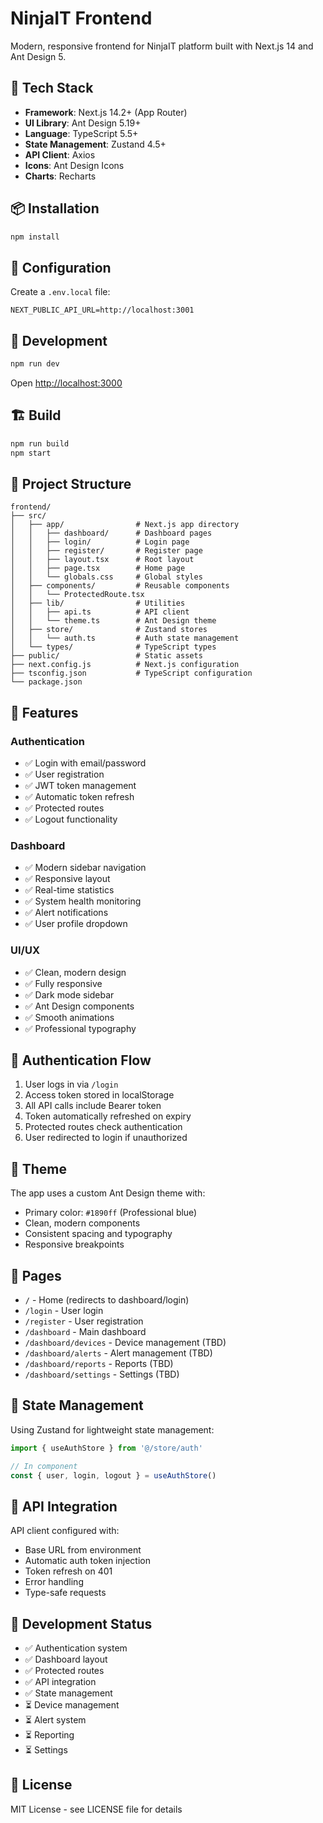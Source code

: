 # NinjaIT Frontend

Modern, responsive frontend for NinjaIT platform built with Next.js 14 and Ant Design 5.

## 🚀 Tech Stack

- **Framework**: Next.js 14.2+ (App Router)
- **UI Library**: Ant Design 5.19+
- **Language**: TypeScript 5.5+
- **State Management**: Zustand 4.5+
- **API Client**: Axios
- **Icons**: Ant Design Icons
- **Charts**: Recharts

## 📦 Installation

```bash
npm install
```

## 🔧 Configuration

Create a `.env.local` file:

```env
NEXT_PUBLIC_API_URL=http://localhost:3001
```

## 🏃 Development

```bash
npm run dev
```

Open [http://localhost:3000](http://localhost:3000)

## 🏗️ Build

```bash
npm run build
npm start
```

## 📁 Project Structure

```
frontend/
├── src/
│   ├── app/                # Next.js app directory
│   │   ├── dashboard/      # Dashboard pages
│   │   ├── login/          # Login page
│   │   ├── register/       # Register page
│   │   ├── layout.tsx      # Root layout
│   │   ├── page.tsx        # Home page
│   │   └── globals.css     # Global styles
│   ├── components/         # Reusable components
│   │   └── ProtectedRoute.tsx
│   ├── lib/                # Utilities
│   │   ├── api.ts          # API client
│   │   └── theme.ts        # Ant Design theme
│   ├── store/              # Zustand stores
│   │   └── auth.ts         # Auth state management
│   └── types/              # TypeScript types
├── public/                 # Static assets
├── next.config.js          # Next.js configuration
├── tsconfig.json           # TypeScript configuration
└── package.json
```

## 🎨 Features

### Authentication
- ✅ Login with email/password
- ✅ User registration
- ✅ JWT token management
- ✅ Automatic token refresh
- ✅ Protected routes
- ✅ Logout functionality

### Dashboard
- ✅ Modern sidebar navigation
- ✅ Responsive layout
- ✅ Real-time statistics
- ✅ System health monitoring
- ✅ Alert notifications
- ✅ User profile dropdown

### UI/UX
- ✅ Clean, modern design
- ✅ Fully responsive
- ✅ Dark mode sidebar
- ✅ Ant Design components
- ✅ Smooth animations
- ✅ Professional typography

## 🔐 Authentication Flow

1. User logs in via `/login`
2. Access token stored in localStorage
3. All API calls include Bearer token
4. Token automatically refreshed on expiry
5. Protected routes check authentication
6. User redirected to login if unauthorized

## 🎨 Theme

The app uses a custom Ant Design theme with:
- Primary color: `#1890ff` (Professional blue)
- Clean, modern components
- Consistent spacing and typography
- Responsive breakpoints

## 📱 Pages

- `/` - Home (redirects to dashboard/login)
- `/login` - User login
- `/register` - User registration
- `/dashboard` - Main dashboard
- `/dashboard/devices` - Device management (TBD)
- `/dashboard/alerts` - Alert management (TBD)
- `/dashboard/reports` - Reports (TBD)
- `/dashboard/settings` - Settings (TBD)

## 🔄 State Management

Using Zustand for lightweight state management:

```typescript
import { useAuthStore } from '@/store/auth'

// In component
const { user, login, logout } = useAuthStore()
```

## 📡 API Integration

API client configured with:
- Base URL from environment
- Automatic auth token injection
- Token refresh on 401
- Error handling
- Type-safe requests

## 🚧 Development Status

- ✅ Authentication system
- ✅ Dashboard layout
- ✅ Protected routes
- ✅ API integration
- ✅ State management
- ⏳ Device management
- ⏳ Alert system
- ⏳ Reporting
- ⏳ Settings

## 📝 License

MIT License - see LICENSE file for details
